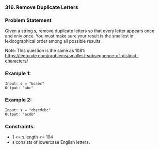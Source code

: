 ### 316. Remove Duplicate Letters


### Problem Statement
Given a string s, remove duplicate letters so that every letter appears once and only once. You must make sure your result is the smallest in lexicographical order among all possible results.

Note: This question is the same as 1081: https://leetcode.com/problems/smallest-subsequence-of-distinct-characters/

 

### Example 1:
```
Input: s = "bcabc"
Output: "abc"
```

### Example 2:
```
Input: s = "cbacdcbc"
Output: "acdb"
```


### Constraints:

* 1 <= s.length <= 104
* s consists of lowercase English letters.